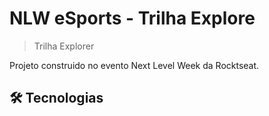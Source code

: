 # NLW eSports - Trilha Explore

>Trilha Explorer

Projeto construido no evento Next Level Week da Rocktseat.

 ##  🛠 Tecnologias

 